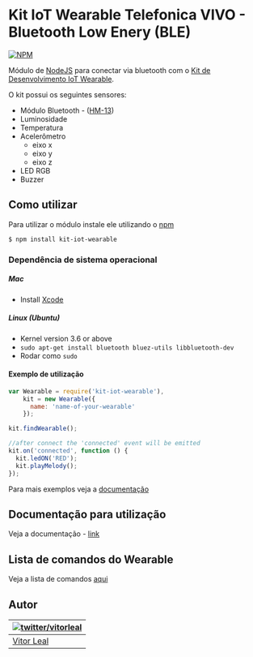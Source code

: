 # Kit IoT Wearable Telefonica VIVO - Bluetooth Low Enery (BLE)
[![NPM](https://nodei.co/npm/kit-iot-wearable.png?downloads=true)](https://nodei.co/npm/kit-iot-wearable/)

Módulo de [NodeJS](http://nodejs.org/) para conectar via bluetooth com o [Kit de Desenvolvimento IoT Wearable](http://iot.telefonicabeta.com/).

O kit possui os seguintes sensores:
  * Módulo Bluetooth - ([HM-13](http://www.fasttech.com/product/1827700-hm-13-dual-mode-bluetooth-4-0-ble-spp-le-serial))
  * Luminosidade
  * Temperatura
  * Acelerômetro
    * eixo x
    * eixo y
    * eixo z
  * LED RGB
  * Buzzer


## Como utilizar
Para utilizar o módulo instale ele utilizando o [npm](https://www.npmjs.com/)

```
$ npm install kit-iot-wearable
```

### Dependência de sistema operacional

##### Mac
  * Install [Xcode](https://itunes.apple.com/ca/app/xcode/id497799835?mt=12)

##### Linux (Ubuntu)
  * Kernel version 3.6 or above
  * ```sudo apt-get install bluetooth bluez-utils libbluetooth-dev```
  * Rodar como ```sudo```


#### Exemplo de utilização
```js
var Wearable = require('kit-iot-wearable'),
    kit = new Wearable({
      name: 'name-of-your-wearable'
    });

kit.findWearable();

//after connect the 'connected' event will be emitted
kit.on('connected', function () {
  kit.ledON('RED');
  kit.playMelody();
});
```

Para mais exemplos veja a [documentação](DOCS.md)


## Documentação para utilização
Veja a documentação - [link](DOCS.md)


## Lista de comandos do Wearable
Veja a lista de comandos [aqui](https://github.com/telefonicadigital/kit-iot-wearable-node/wiki/Comandos-padr%C3%B5es-do-Wearable)

## Autor
| [![twitter/vitorleal](http://gravatar.com/avatar/e133221d7fbc0dee159dca127d2f6f00?s=80)](http://twitter.com/vitorleal "Follow @vitorleal on Twitter") |
|---|
| [Vitor Leal](http://vitorleal.com) |
